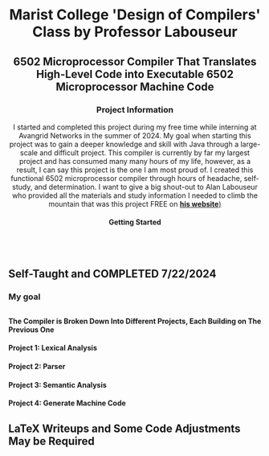 <h1 align="center">Marist College 'Design of Compilers' Class by Professor Labouseur</h3> 

<h2 align="center">6502 Microprocessor Compiler That Translates High-Level Code into Executable 6502 Microprocessor Machine Code</h3>  
 <h3 align="center">Project Information</h4>
 <p align="center">
  I started and completed this project during my free time while interning at Avangrid Networks in the summer of 2024. My goal when starting this project was to gain a deeper knowledge and skill with Java through a large-scale and difficult project. This compiler is currently by far my largest project and has consumed many many hours of my life, however, as a result, I can say this project is the one I am most proud of. I created this functional 6502 microprocessor compiler through hours of headache, self-study, and determination. I want to give a big shout-out to Alan Labouseur who provided all the materials and study information I needed to climb the mountain that was this project FREE on <a href="https://www.labouseur.com/courses/compilers/"><strong>his website</strong>)</a>
    <br />
  <h4 align="center">Getting Started</h3> 
    <br />
    <br />
  </p>
</div>

## Self-Taught and COMPLETED 7/22/2024

### My goal
##
#### The Compiler is Broken Down Into Different Projects, Each Building on The Previous One

#### Project 1: Lexical Analysis
#### Project 2: Parser
#### Project 3: Semantic Analysis
#### Project 4: Generate Machine Code


## LaTeX Writeups and Some Code Adjustments May be Required


